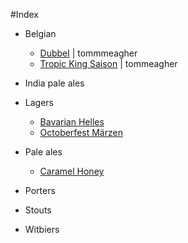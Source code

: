 #Index

* Belgian
	* [Dubbel](https://github.com/mtdukes/brew2D2/blob/master/belgian/dubbel.md) | tommmeagher
	* [Tropic King Saison](https://github.com/mtdukes/brew2D2/blob/master/belgian/tropic_king_saison.md) | tommeagher

* India pale ales

* Lagers
	* [Bavarian Helles](https://github.com/mtdukes/brew2D2/blob/master/lagers/helles.md)
	* [Octoberfest Märzen](https://github.com/mtdukes/brew2D2/blob/master/lagers/oktoberfest.md)

* Pale ales
	* [Caramel Honey](https://github.com/mtdukes/brew2D2/blob/master/pale_ales/caramel_honey.md)

* Porters

* Stouts

* Witbiers
